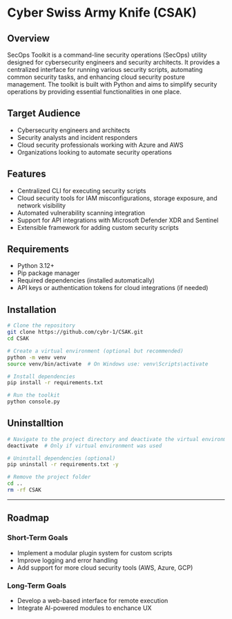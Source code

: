 # Cyber Swiss Army Knife (CSAK)

## Overview
SecOps Toolkit is a command-line security operations (SecOps) utility designed for cybersecurity engineers and security architects. It provides a centralized interface for running various security scripts, automating common security tasks, and enhancing cloud security posture management. The toolkit is built with Python and aims to simplify security operations by providing essential functionalities in one place.

## Target Audience
- Cybersecurity engineers and architects
- Security analysts and incident responders
- Cloud security professionals working with Azure and AWS
- Organizations looking to automate security operations

## Features
- Centralized CLI for executing security scripts
- Cloud security tools for IAM misconfigurations, storage exposure, and network visibility
- Automated vulnerability scanning integration
- Support for API integrations with Microsoft Defender XDR and Sentinel
- Extensible framework for adding custom security scripts

## Requirements
- Python 3.12+
- Pip package manager
- Required dependencies (installed automatically)
- API keys or authentication tokens for cloud integrations (if needed)

## Installation
```sh
# Clone the repository
git clone https://github.com/cybr-1/CSAK.git
cd CSAK

# Create a virtual environment (optional but recommended)
python -m venv venv
source venv/bin/activate  # On Windows use: venv\Scripts\activate

# Install dependencies
pip install -r requirements.txt

# Run the toolkit
python console.py
```

## Uninstalltion

```sh
# Navigate to the project directory and deactivate the virtual environment (if used)
deactivate  # Only if virtual environment was used

# Uninstall dependencies (optional)
pip uninstall -r requirements.txt -y

# Remove the project folder
cd ..
rm -rf CSAK
```

---

## Roadmap

### Short-Term Goals
- Implement a modular plugin system for custom scripts
- Improve logging and error handling
- Add support for more cloud security tools (AWS, Azure, GCP)

### Long-Term Goals
- Develop a web-based interface for remote execution
- Integrate AI-powered modules to enchance UX
